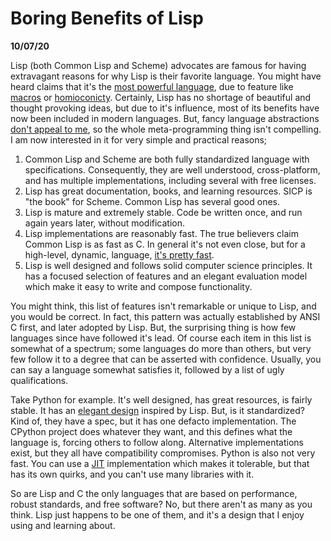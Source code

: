 Boring Benefits of Lisp
=======================

**10/07/20**

Lisp (both Common Lisp and Scheme) advocates are famous for having extravagant reasons for why Lisp is their favorite language.
You might have heard claims that it's the [most powerful language][0],
due to feature like [macros][1] or [homioconicty][2].
Certainly, Lisp has no shortage of beautiful and thought provoking ideas,
but due to it's influence, most of its benefits have now been included
in modern languages.
But, fancy language abstractions [don't appeal to me][5],
so the whole meta-programming thing isn't compelling.
I am now interested in it for very simple and practical reasons;

1. Common Lisp and Scheme are both fully standardized language with specifications.
   Consequently, they are well understood, cross-platform, and has multiple implementations, including several with free licenses.
2. Lisp has great documentation, books, and learning resources. SICP is "the book" for Scheme.
   Common Lisp has several good ones.
3. Lisp is mature and extremely stable. Code be written once, and run again years later, without modification.
4. Lisp implementations are reasonably fast. The true believers claim Common Lisp is as fast as C. In general it's not even close, but for a high-level, dynamic, language, [it's pretty fast][4].
5. Lisp is well designed and follows solid computer science principles.
  It has a focused selection of features and an elegant evaluation model which make it easy to 
  write and compose functionality.
  
You might think, this list of features isn't remarkable or unique to Lisp,
and you would be correct.
In fact, this pattern was actually established by ANSI C first, and later adopted by Lisp.
But, the surprising thing is how few languages since have followed it's lead.
Of course each item in this list is somewhat of a spectrum; some languages do more than others,
but very few follow it to a degree that can be asserted with confidence.
Usually, you can say a language somewhat satisfies it, followed by a list of ugly qualifications.

Take Python for example. It's well designed, has great resources, is fairly stable.
It has an [elegant design][3] inspired by Lisp.
But, is it standardized? Kind of, they have a spec, but it has one defacto implementation.
The CPython project does whatever they want, and this defines what the language is, forcing others to follow along.
Alternative implementations exist, but they all have compatibility compromises.
Python is also not very fast. You can use a [JIT][6] implementation which makes it tolerable,
but that has its own quirks, and you can't use many libraries with it.

So are Lisp and C the only languages that are based on performance, robust standards, and free software?
No, but there aren't as many as you think.
Lisp just happens to be one of them, and it's a design that I enjoy using and learning about.


[0]: http://www.paulgraham.com/avg.html
[1]: http://gigamonkeys.com/book/macros-defining-your-own.html
[2]: https://en.wikipedia.org/wiki/Homoiconicity
[3]: https://norvig.com/python-lisp.html
[4]: https://benchmarksgame-team.pages.debian.net/benchmarksgame/fastest/lisp.html
[5]: https://justinmeiners.github.io/think-in-math/
[6]: https://www.pypy.org
